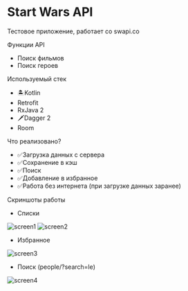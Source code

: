 # Start Wars API
Тестовое приложение, работает со swapi.co

Функции API
* Поиск фильмов
* Поиск героев

Используемый стек
- :desert_island:Kotlin
- Retrofit
- RxJava 2
- :dagger:Dagger 2
- Room

Что реализовано?
- :white_check_mark:Загрузка данных с сервера
- :white_check_mark:Сохранение в кэш
- :white_check_mark:Поиск
- :white_check_mark:Добавление в избранное
- :white_check_mark:Работа без интернета (при загрузке данных заранее)

Скриншоты работы

- Списки

![screen1](https://pp.userapi.com/c847019/v847019560/155ee7/yf2Qt9EWQX0.jpg)
![screen2](https://pp.userapi.com/c847019/v847019560/155eee/btsgBBtDttQ.jpg)

- Избранное

![screen3](https://pp.userapi.com/c847019/v847019560/155ee0/AnB4eZ2-kpc.jpg)

- Поиск (people/?search=le)

![screen4](https://pp.userapi.com/c847019/v847019560/155ed9/-nvCoi3wQmY.jpg)
